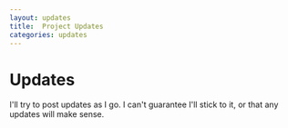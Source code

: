 ```yaml
---
layout: updates 
title:  Project Updates
categories: updates
---
```

# Updates

I'll try to post updates as I go. I can't guarantee I'll stick to it, or that any updates will make sense.

